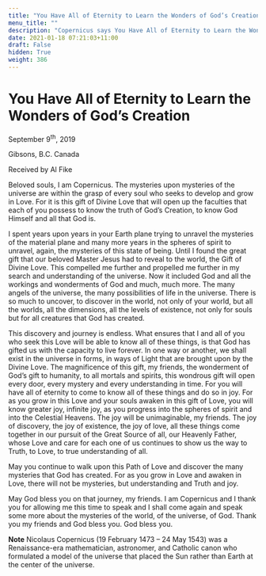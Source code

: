 ```yaml
---
title: "You Have All of Eternity to Learn the Wonders of God’s Creation"
menu_title: ""
description: "Copernicus says You Have All of Eternity to Learn the Wonders of God’s Creation"
date: 2021-01-18 07:21:03+11:00
draft: False
hidden: True
weight: 386
---
```

# You Have All of Eternity to Learn the Wonders of God’s Creation

September 9<sup>th</sup>, 2019

Gibsons, B.C. Canada

Received by Al Fike


Beloved souls, I am Copernicus. The mysteries upon mysteries of the universe are within the grasp of every soul who seeks to develop and grow in Love. For it is this gift of Divine Love that will open up the faculties that each of you possess to know the truth of God’s Creation, to know God Himself and all that God is. 

I spent years upon years in your Earth plane trying to unravel the mysteries of the material plane and many more years in the spheres of spirit to unravel, again, the mysteries of this state of being. Until I found the great gift that our beloved Master Jesus had to reveal to the world, the Gift of Divine Love. This compelled me further and propelled me further in my search and understanding of the universe. Now it included God and all the workings and wonderments of God and much, much more. The many angels of the universe, the many possibilities of life in the universe. There is so much to uncover, to discover in the world, not only of your world, but all the worlds, all the dimensions, all the levels of existence, not only for souls but for all creatures that God has created. 

This discovery and journey is endless. What ensures that I and all of you who seek this Love will be able to know all of these things, is that God has gifted us with the capacity to live forever. In one way or another, we shall exist in the universe in forms, in ways of Light that are brought upon by the Divine Love. The magnificence of this gift, my friends, the wonderment of God’s gift to humanity, to all mortals and spirits, this wondrous gift will open every door, every mystery and every understanding in time. For you will have all of eternity to come to know all of these things and do so in joy.
For as you grow in this Love and your souls awaken in this gift of Love, you will know greater joy, infinite joy, as you progress into the spheres of spirit and into the Celestial Heavens. The joy will be unimaginable, my friends. The joy of discovery, the joy of existence, the joy of love, all these things come together in our pursuit of the Great Source of all, our Heavenly Father, whose Love and care for each one of us continues to show us the way to Truth, to Love, to true understanding of all. 

May you continue to walk upon this Path of Love and discover the many mysteries that God has created. For as you grow in Love and awaken in Love, there will not be mysteries, but understanding and Truth and joy. 

May God bless you on that journey, my friends. I am Copernicus and I thank you for allowing me this time to speak and I shall come again and speak some more about the mysteries of the world, of the universe, of God. Thank you my friends and God bless you. God bless you.

**Note** Nicolaus Copernicus (19 February 1473 – 24 May 1543) was a Renaissance-era mathematician, astronomer, and Catholic canon who formulated a model of the universe that placed the Sun rather than Earth at the center of the universe. 